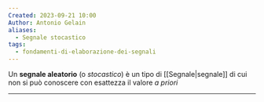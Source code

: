 ```yaml
---
Created: 2023-09-21 10:00
Author: Antonio Gelain
aliases:
  - Segnale stocastico
tags:
  - fondamenti-di-elaborazione-dei-segnali
---
```


Un **segnale aleatorio** (o *stocastico*) è un tipo di [[Segnale|segnale]] di cui non si può conoscere con esattezza il valore *a priori*

---

